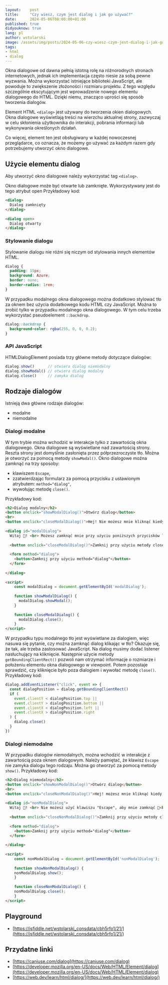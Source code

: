 ```yaml
---
layout:    post
title:     "Czy wiesz, czym jest dialog i jak go używać?"
date:      2024-05-06T08:00:00+01:00
published: true
didyouknow: true
lang: pl
author: wstolarski
image: /assets/img/posts/2024-05-06-czy-wiesz-czym-jest-dialog-i-jak-go-uzywac/html.webp
tags:
- html
- dialog
---
```


Okna dialogowe od dawna pełnią istotną rolę na różnorodnych stronach internetowych, jednak ich implementacja często niesie za sobą pewne wyzwania. Można wykorzystać istniejące biblioteki JavaScript, ale powoduje to zwiększenie złożoności i rozmiaru projektu. Z tego względu szczególnie ekscytującym jest wprowadzenie nowego elementu dialogowego do HTML. Dzięki niemu, znacząco uprości się sposób tworzenia dialogów.

Element HTML `<dialog>` jest używany do tworzenia okien dialogowych. Okna dialogowe wyświetlają treści na wierzchu aktualnej strony, zazwyczaj w celu skłonienia użytkownika do interakcji, pobrania informacji lub wykonywania określonych działań.

Co więcej, element ten jest obsługiwany w każdej nowoczesnej przeglądarce, co oznacza, że możemy go używać za każdym razem gdy potrzebujemy utworzyć okno dialogowe.

## Użycie elementu dialog
Aby utworzyć okno dialogowe należy wykorzystać tag `<dialog>`.

Okno dialogowe może być otwarte lub zamknięte. Wykorzystywany jest do tego atrybut open
Przykładowy kod:
```html
<dialog>
  Dialog zamknięty
</dialog>
 
<dialog open>
  Dialog otwarty
</dialog>
```

### Stylowanie dialogu

Stylowanie dialogu nie różni się niczym od stylowania innych elementów HTML.
```css
dialog {
  padding: 15px;
  background: Azure;
  border: none;
  border-radius: 1rem;
}
```

W przypadku modalnego okna dialogowego można dodatkowo stylować tło za oknem bez użycia dodatkowego kodu HTML czy JavaScript. Można to zrobić tylko w przypadku modalnego okna dialogowego. W tym celu trzeba wykorzystać pseudoelement `::backdrop`.
```css
dialog::backdrop {
  background-color: rgba(255, 0, 0, 0.2);
}
```

### API JavaScript
HTMLDialogElement posiada trzy główne metody dotyczące dialogów:
```javascript
dialog.show()      // otwiera dialog niemodalny
dialog.showModal() // otwiera dialog modalny
dialog.close()     // zamyka dialog
```

## Rodzaje dialogów

Istnieją dwa główne rodzaje dialogów:
- modalne
- niemodalne

### Dialogi modalne

W tym trybie można wchodzić w interakcje tylko z zawartością okna dialogowego. Okna dialogowe są wyświetlane nad zawartością strony. Reszta strony jest domyślnie zasłonięta przez półprzezroczyste tło.
Można je otworzyć za pomocą metody `showModal()`.
Okno dialogowe można zamknąć na trzy sposoby:
- klawiszem `Escape`,
- zzatwierdzając formularz za pomocą przycisku z ustawionym atrybutem: `method="dialog"`,
- wywołując metodę `close()`.

Przykładowy kod:
```html
<h2>Dialog modalny</h2>
<button onclick="showModalDialog()">Otwórz dialog</button>
<br>
<button onclick="closeModalDialog()">Hej! Nie możesz mnie kliknąć kiedy dialog <b>modalny</b> jest otwarty 😞</button>
 
<dialog id="modalDialog">
  Witaj 👋! <br> Możesz zamknąć mnie przy użyciu poniższych przycisków lub przy użyciu klawisza "Escape" <br>
   
  <button onclick="closeModalDialog()">Zamknij przy użyciu metody close()</button>
   
  <form method="dialog">
    <button>Zamknij przy użyciu method="dialog"</button>
  </form>
   
</dialog>
 
<script>
    const modalDialog = document.getElementById('modalDialog');
 
    function showModalDialog() {
      modalDialog.showModal();
    }
 
    function closeModalDialog() {
      modalDialog.close();
    }
</script>
```

W przypadku typu modalnego tło jest wyświetlane za dialogiem, więc nasuwa się pytanie, czy można zamknąć dialog klikając w tło? Okazuje się, że tak, ale trzeba zastosować JavaScript.
Na dialog musimy dodać listener nasłuchujący na kliknięcie. Następnie użycie metody `getBoundingClientRect()` pozwoli nam otrzymać informacje o rozmiarze i położeniu elementu okna dialogowego w viewpoint. Potem pozostaje sprawdzić, czy kliknięcie było poza dialogiem i wywołać metodę `close()`.
Przykładowy kod:
```javascript
dialog.addEventListener("click", event => {
  const dialogPosition = dialog.getBoundingClientRect()
  if (
    event.clientY < dialogPosition.top ||
    event.clientY > dialogPosition.bottom ||
    event.clientX < dialogPosition.left ||
    event.clientX > dialogPosition.right
  ) {
    dialog.close()
  }
})
```

### Dialogi niemodalne
W przypadku dialogów niemodalnych, można wchodzić w interakcje z zawartością poza oknem dialogowym. Należy pamiętać, że klawisz `Escape` nie zamyka dialogu tego rodzaju.
Można go otworzyć za pomocą metody `show()`.
Przykładowy kod:
```html
<h2>Dialog niemodalny</h2>
<button onclick="showNonModalDialog()">Otwórz dialog</button>
<br>
<button onclick="closeNonModalDialog()">Hej! możesz mnie kliknąć kiedy dialog <b>niemodalny</b> jest otwarty 😃</button>
 
<dialog id="nonModalDialog">
  Witaj 👋! <br> Nie możesz użyć klawiszu "Escape", aby mnie zamknąć 🤪<br>
   
  <button onclick="closeNonModalDialog()">Zamknij przy użyciu metody close()</button>
   
  <form method="dialog">
    <button>Zamknij przy użyciu method="dialog"</button>
  </form>
   
</dialog>
 
<script>
    const nonModalDialog = document.getElementById('nonModalDialog');
 
    function showNonModalDialog() {
    nonModalDialog.show();
    }
 
    function closeNonModalDialog() {
    nonModalDialog.close();
    }
</script>
```

## Playground
- [https://jsfiddle.net/wstolarski_consdata/cbh5rfo1/21/](https://jsfiddle.net/wstolarski_consdata/cbh5rfo1/21/)

## Przydatne linki
- [https://caniuse.com/dialog](https://caniuse.com/dialog)
- [https://developer.mozilla.org/en-US/docs/Web/HTML/Element/dialog](https://developer.mozilla.org/en-US/docs/Web/HTML/Element/dialog)
- [https://web.dev/learn/html/dialog/](https://web.dev/learn/html/dialog/)
